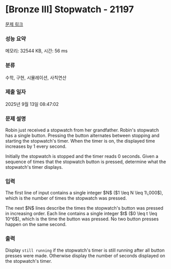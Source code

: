 # [Bronze III] Stopwatch - 21197 

[문제 링크](https://www.acmicpc.net/problem/21197) 

### 성능 요약

메모리: 32544 KB, 시간: 56 ms

### 분류

수학, 구현, 시뮬레이션, 사칙연산

### 제출 일자

2025년 9월 13일 08:47:02

### 문제 설명

<p>Robin just received a stopwatch from her grandfather. Robin's stopwatch has a single button. Pressing the button alternates between stopping and starting the stopwatch's timer. When the timer is on, the displayed time increases by 1 every second.</p>

<p>Initially the stopwatch is stopped and the timer reads 0 seconds. Given a sequence of times that the stopwatch button is pressed, determine what the stopwatch's timer displays.</p>

### 입력 

 <p>The first line of input contains a single integer $N$ ($1 \leq N \leq 1\,000$), which is the number of times the stopwatch was pressed.</p>

<p>The next $N$ lines describe the times the stopwatch's button was pressed in increasing order. Each line contains a single integer $t$ ($0 \leq t \leq 10^6$), which is the time the button was pressed. No two button presses happen on the same second.</p>

### 출력 

 <p>Display <code>still running</code> if the stopwatch's timer is still running after all button presses were made. Otherwise display the number of seconds displayed on the stopwatch's timer.</p>

